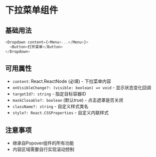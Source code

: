 # 下拉菜单组件

## 基础用法

```js
<Dropdown content={<Menu>...</Menu>}>
  <Button>打开菜单</Button>
</Dropdown>
```

## 可用属性
- `content`: React.ReactNode (必填) - 下拉菜单内容
- `onVisibleChange?: (visible: boolean) => void` - 显示状态变化回调
- `targetId?: string` - 指定目标容器ID
- `maskClosable?: boolean` (默认true) - 点击遮罩是否关闭
- `className?: string` - 自定义样式类名
- `style?: React.CSSProperties` - 自定义内联样式

## 注意事项
- 继承自Popover组件的所有功能
- 内容区域需要自行实现滚动控制
